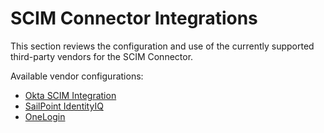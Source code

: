 [title]: # (SCIM Integrations)
[tags]: # (configuration)
[priority]: # (500)
# SCIM Connector Integrations

This section reviews the configuration and use of the currently supported third-party vendors for the SCIM Connector.

Available vendor configurations:

* [Okta SCIM Integration](okta/index.md)
* [SailPoint IdentityIQ](sailpoint/index.md)
* [OneLogin](onelogin/index.md)
